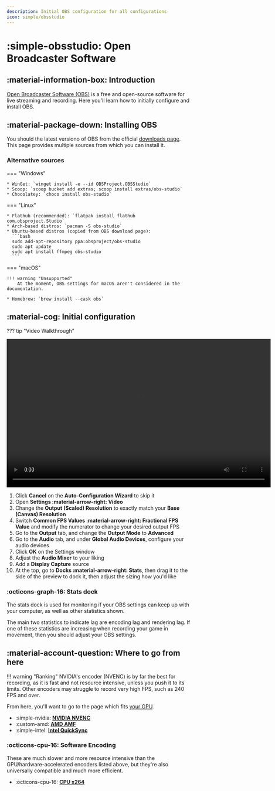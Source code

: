 ```yaml
---
description: Initial OBS configuration for all configurations
icon: simple/obsstudio
---
```


# :simple-obsstudio: Open Broadcaster Software 

## :material-information-box: Introduction
[Open Broadcaster Software (OBS)](https://obsproject.com) is a free and open-source software for live streaming and recording. Here you'll learn how to initially configure and install OBS.

## :material-package-down: Installing OBS
You should the latest versiono of OBS from the official [downloads page](https://obsproject.com/download). This page provides multiple sources from which you can install it.

### Alternative sources

=== "Windows"

    * WinGet: `winget install -e --id OBSProject.OBSStudio`
    * Scoop: `scoop bucket add extras; scoop install extras/obs-studio`
    * Chocolatey: `choco install obs-studio`

=== "Linux"

    * Flathub (recommended): `flatpak install flathub com.obsproject.Studio`
    * Arch-based distros: `pacman -S obs-studio`
    * Ubuntu-based distros (copied from OBS download page):
      ```bash
      sudo add-apt-repository ppa:obsproject/obs-studio
      sudo apt update
      sudo apt install ffmpeg obs-studio
      ```

=== "macOS"

    !!! warning "Unsupported"
        At the moment, OBS settings for macOS aren't considered in the documentation.

    * Homebrew: `brew install --cask obs`

## :material-cog: Initial configuration

??? tip "Video Walkthrough"
    <center>
        <video width="720" height="405" controls>
            <source id="mp4" src="/CTT/assets/videos/video-and-renders/obs/obs-initial-config.mp4" type="video/mp4">
        </video>
    </center>

1. Click **Cancel** on the **Auto-Configuration Wizard** to skip it
2. Open **Settings :material-arrow-right: Video**
3. Change the **Output (Scaled) Resolution** to exactly match your **Base (Canvas) Resolution**
4. Switch **Common FPS Values :material-arrow-right: Fractional FPS Value** and modify the numerator to change your desired output FPS
5. Go to the **Output** tab, and change the **Output Mode** to **Advanced**
6. Go to the **Audio** tab, and under **Global Audio Devices**, configure your audio devices
7. Click **OK** on the Settings window
8. Adjust the **Audio Mixer** to your liking
9. Add a **Display Capture** source
10. At the top, go to **Docks :material-arrow-right: Stats**, then drag it to the side of the preview to dock it, then adjust the sizing how you'd like


### :octicons-graph-16: Stats dock
The stats dock is used for monitoring if your OBS settings can keep up with your computer, as well as other statistics shown.

The main two statistics to indicate lag are encoding lag and rendering lag. If one of these statistics are increasing when recording your game in movement, then you should adjust your OBS settings.

## :material-account-question: Where to go from here

!!! warning "Ranking"
    NVIDIA's encoder (NVENC) is by far the best for recording, as it is fast and not resource intensive, unless you push it to its limits. Other encoders may struggle to record very high FPS, such as 240 FPS and over.

From here, you'll want to go to the page which fits [your GPU](https://www.microsoft.com/en-us/windows/learning-center/how-to-check-gpu "How to check your GPU in Windows").

- :simple-nvidia: [**NVIDIA NVENC**](/videos-and-renders/obs/nvidia-nvenc)
- :custom-amd: [**AMD AMF**](/videos-and-renders/obs/amd-amf)
- :simple-intel: [**Intel QuickSync**](/videos-and-renders/obs/intel-quicksync)

### :octicons-cpu-16: Software Encoding

These are much slower and more resource intensive than the GPU/hardware-accelerated encoders listed above, but they're also universally compatible and much more efficient.

- :octicons-cpu-16: [**CPU x264**](/videos-and-renders/obs/x264)